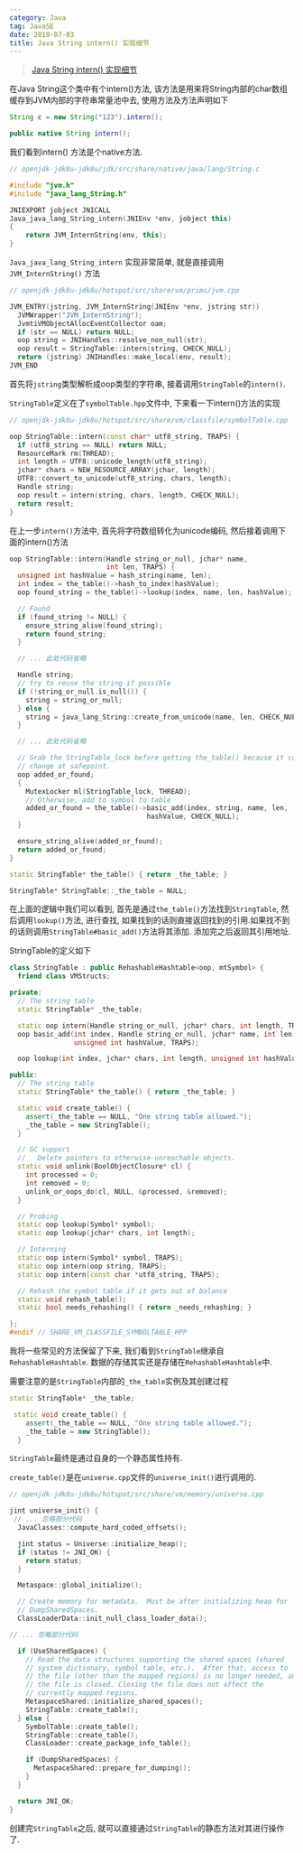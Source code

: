 ```yaml
---
category: Java
tag: JavaSE
date: 2019-07-03
title: Java String intern() 实现细节
---
```


> [Java String intern() 实现细节](https://zhuanlan.zhihu.com/p/72054668)

在Java String这个类中有个intern()方法, 该方法是用来将String内部的char数组缓存到JVM内部的字符串常量池中去, 使用方法及方法声明如下
```java
String c = new String("123").intern();

public native String intern();
```

我们看到intern() 方法是个native方法.

```cpp
// openjdk-jdk8u-jdk8u/jdk/src/share/native/java/lang/String.c

#include "jvm.h"
#include "java_lang_String.h"

JNIEXPORT jobject JNICALL
Java_java_lang_String_intern(JNIEnv *env, jobject this)
{
    return JVM_InternString(env, this);
}
```

`Java_java_lang_String_intern` 实现非常简单, 就是直接调用 `JVM_InternString()` 方法

```cpp
// openjdk-jdk8u-jdk8u/hotspot/src/share/vm/prims/jvm.cpp

JVM_ENTRY(jstring, JVM_InternString(JNIEnv *env, jstring str))
  JVMWrapper("JVM_InternString");
  JvmtiVMObjectAllocEventCollector oam;
  if (str == NULL) return NULL;
  oop string = JNIHandles::resolve_non_null(str);
  oop result = StringTable::intern(string, CHECK_NULL);
  return (jstring) JNIHandles::make_local(env, result);
JVM_END
```

首先将`jstring`类型解析成oop类型的字符串, 接着调用`StringTable`的`intern()`.

`StringTable`定义在了`symbolTable.hpp`文件中, 下来看一下intern()方法的实现

```cpp
// openjdk-jdk8u-jdk8u/hotspot/src/share/vm/classfile/symbolTable.cpp

oop StringTable::intern(const char* utf8_string, TRAPS) {
  if (utf8_string == NULL) return NULL;
  ResourceMark rm(THREAD);
  int length = UTF8::unicode_length(utf8_string);
  jchar* chars = NEW_RESOURCE_ARRAY(jchar, length);
  UTF8::convert_to_unicode(utf8_string, chars, length);
  Handle string;
  oop result = intern(string, chars, length, CHECK_NULL);
  return result;
}
```

在上一步`intern()`方法中, 首先将字符数组转化为unicode编码, 然后接着调用下面的intern()方法

```cpp
oop StringTable::intern(Handle string_or_null, jchar* name,
                        int len, TRAPS) {
  unsigned int hashValue = hash_string(name, len);
  int index = the_table()->hash_to_index(hashValue);
  oop found_string = the_table()->lookup(index, name, len, hashValue);

  // Found
  if (found_string != NULL) {
    ensure_string_alive(found_string);
    return found_string;
  }

  // ... 此处代码省略

  Handle string;
  // try to reuse the string if possible
  if (!string_or_null.is_null()) {
    string = string_or_null;
  } else {
    string = java_lang_String::create_from_unicode(name, len, CHECK_NULL);
  }

  // ... 此处代码省略

  // Grab the StringTable_lock before getting the_table() because it could
  // change at safepoint.
  oop added_or_found;
  {
    MutexLocker ml(StringTable_lock, THREAD);
    // Otherwise, add to symbol to table
    added_or_found = the_table()->basic_add(index, string, name, len,
                                  hashValue, CHECK_NULL);
  }

  ensure_string_alive(added_or_found);
  return added_or_found;
}

static StringTable* the_table() { return _the_table; }

StringTable* StringTable::_the_table = NULL;
```

在上面的逻辑中我们可以看到, 首先是通过`the_table()`方法找到`StringTable`, 然后调用`lookup()`方法, 进行查找, 如果找到的话则直接返回找到的引用.如果找不到的话则调用`StringTable#basic_add()`方法将其添加. 添加完之后返回其引用地址.

StringTable的定义如下
```cpp
class StringTable : public RehashableHashtable<oop, mtSymbol> {
  friend class VMStructs;

private:
  // The string table
  static StringTable* _the_table;

  static oop intern(Handle string_or_null, jchar* chars, int length, TRAPS);
  oop basic_add(int index, Handle string_or_null, jchar* name, int len,
                unsigned int hashValue, TRAPS);

  oop lookup(int index, jchar* chars, int length, unsigned int hashValue);

public:
  // The string table
  static StringTable* the_table() { return _the_table; }

  static void create_table() {
    assert(_the_table == NULL, "One string table allowed.");
    _the_table = new StringTable();
  }

  // GC support
  //   Delete pointers to otherwise-unreachable objects.
  static void unlink(BoolObjectClosure* cl) {
    int processed = 0;
    int removed = 0;
    unlink_or_oops_do(cl, NULL, &processed, &removed);
  }

  // Probing
  static oop lookup(Symbol* symbol);
  static oop lookup(jchar* chars, int length);

  // Interning
  static oop intern(Symbol* symbol, TRAPS);
  static oop intern(oop string, TRAPS);
  static oop intern(const char *utf8_string, TRAPS);

  // Rehash the symbol table if it gets out of balance
  static void rehash_table();
  static bool needs_rehashing() { return _needs_rehashing; }

};
#endif // SHARE_VM_CLASSFILE_SYMBOLTABLE_HPP
```

我将一些常见的方法保留了下来, 我们看到`StringTable`继承自`RehashableHashtable`. 数据的存储其实还是存储在`RehashableHashtable`中.

需要注意的是`StringTable`内部的`_the_table`实例及其创建过程

```cpp
static StringTable* _the_table;

 static void create_table() {
    assert(_the_table == NULL, "One string table allowed.");
    _the_table = new StringTable();
  }
```

`StringTable`最终是通过自身的一个静态属性持有.

`create_table()`是在`universe.cpp`文件的`universe_init()`进行调用的.

```cpp
// openjdk-jdk8u-jdk8u/hotspot/src/share/vm/memory/universe.cpp

jint universe_init() {
 // ... 忽略部分代码
  JavaClasses::compute_hard_coded_offsets();

  jint status = Universe::initialize_heap();
  if (status != JNI_OK) {
    return status;
  }

  Metaspace::global_initialize();

  // Create memory for metadata.  Must be after initializing heap for
  // DumpSharedSpaces.
  ClassLoaderData::init_null_class_loader_data();

// ... 忽略部分代码

  if (UseSharedSpaces) {
    // Read the data structures supporting the shared spaces (shared
    // system dictionary, symbol table, etc.).  After that, access to
    // the file (other than the mapped regions) is no longer needed, and
    // the file is closed. Closing the file does not affect the
    // currently mapped regions.
    MetaspaceShared::initialize_shared_spaces();
    StringTable::create_table();
  } else {
    SymbolTable::create_table();
    StringTable::create_table();
    ClassLoader::create_package_info_table();

    if (DumpSharedSpaces) {
      MetaspaceShared::prepare_for_dumping();
    }
  }

  return JNI_OK;
}
```

创建完`StringTable`之后, 就可以直接通过`StringTable`的静态方法对其进行操作了.
